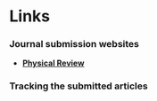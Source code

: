 # Links 

### **Journal submission websites**

- [**Physical Review**](https://authors.aps.org/Submissions/login/new) 

### Tracking the submitted articles 
